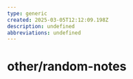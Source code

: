 ```yaml
---
type: generic
created: 2025-03-05T12:12:09.198Z
description: undefined
abbreviations: undefined
---
```


# other/random-notes

